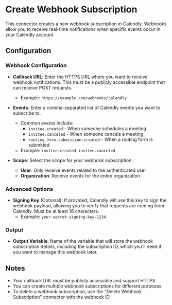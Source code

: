 # Create Webhook Subscription

This connector creates a new webhook subscription in Calendly. Webhooks allow you to receive real-time notifications when specific events occur in your Calendly account.

## Configuration

### Webhook Configuration

- **Callback URL**: Enter the HTTPS URL where you want to receive webhook notifications. This must be a publicly accessible endpoint that can receive POST requests.
  - Example: `https://example.com/webhooks/calendly`

- **Events**: Enter a comma-separated list of Calendly events you want to subscribe to.
  - Common events include:
    - `invitee.created` - When someone schedules a meeting
    - `invitee.canceled` - When someone cancels a meeting
    - `routing_form.submission.created` - When a routing form is submitted
  - Example: `invitee.created,invitee.canceled`

- **Scope**: Select the scope for your webhook subscription:
  - **User**: Only receive events related to the authenticated user
  - **Organization**: Receive events for the entire organization

### Advanced Options

- **Signing Key** (Optional): If provided, Calendly will use this key to sign the webhook payload, allowing you to verify that requests are coming from Calendly. Must be at least 16 characters.
  - Example: `your-secret-signing-key-1234`

### Output

- **Output Variable**: Name of the variable that will store the webhook subscription details, including the subscription ID, which you'll need if you want to manage this webhook later.

## Notes

- Your callback URL must be publicly accessible and support HTTPS
- You can create multiple webhook subscriptions for different purposes
- To delete a webhook subscription, use the "Delete Webhook Subscription" connector with the webhook ID